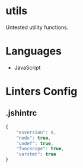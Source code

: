# utils
Untested utility functions.

# Languages
- JavaScript

# Linters Config
## .jshintrc
```js
{
    "esversion": 8,
    "node": true,
    "undef": true,
    "funcscope": true,
    "varstmt": true
}
```
